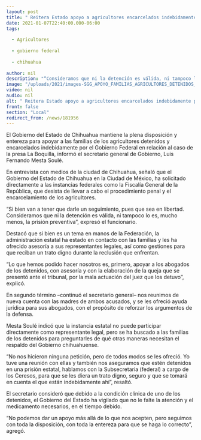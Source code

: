 ```yaml
---
layout: post
title: " Reitera Estado apoyo a agricultores encarcelados indebidamente por Gobierno Federal"
date: 2021-01-07T22:40:00.000-06:00
tags:
  
  - Agricultores
  
  - gobierno federal
  
  - chihuahua
  
author: nil
description: "“Consideramos que ni la detención es válida, ni tampoco lo es, mucho menos, la prisión preventiva”, señala secretario general de Gobierno, Luis Fernando Mesta Soulé"
image: "/uploads/2021/images-SGG_APOYO_FAMILIAS_AGRICULTORES_DETENIDOS_(2).JPG"
video: nil
audio: nil
alt: " Reitera Estado apoyo a agricultores encarcelados indebidamente por Gobierno Federal"
front: false
section: "Local"
redirect_from: /news/181956
---
```


El Gobierno del Estado de Chihuahua mantiene la plena disposición y entereza para apoyar a las familias de los agricultores detenidos y encarcelados indebidamente por el Gobierno Federal en relación al caso de la presa La Boquilla, informó el secretario general de Gobierno, Luis Fernando Mesta Soulé.

En entrevista con medios de la ciudad de Chihuahua, señaló que el Gobierno del Estado de Chihuahua en la Ciudad de México, ha solicitado directamente a las instancias federales como la Fiscalía General de la República, que desista de llevar a cabo el procedimiento penal y el encarcelamiento de los agricultores.

“Si bien van a tener que darle un seguimiento, pues que sea en libertad. Consideramos que ni la detención es válida, ni tampoco lo es, mucho menos, la prisión preventiva”, expresó el funcionario.

Destacó que si bien es un tema en manos de la Federación, la administración estatal ha estado en contacto con las familias y les ha ofrecido asesoría a sus representantes legales, así como gestiones para que reciban un trato digno durante la reclusión que enfrentan.

“Lo que hemos podido hacer nosotros es, primero, apoyar a los abogados de los detenidos, con asesoría y con la elaboración de la queja que se presentó ante el tribunal, por la mala actuación del juez que los detuvo”, explicó.

En segundo término –continuó el secretario general–  nos reunimos de nueva cuenta con las madres de ambos acusados, y se les ofreció ayuda jurídica para sus abogados, con el propósito de reforzar los argumentos de la defensa.

Mesta Soulé indicó que la instancia estatal no puede participar directamente como representante legal, pero se ha buscado a las familias de los detenidos para preguntarles de qué otras maneras necesitan el respaldo del Gobierno chihuahuense.

“No nos hicieron ninguna petición, pero de todos modos se les ofreció. Yo tuve una reunión con ellas y también nos aseguramos que estén detenidos en una prisión estatal, hablamos con la Subsecretaria (federal) a cargo de los Ceresos, para que se les diera un trato digno, seguro y que se tomará en cuenta el que están indebidamente ahí”, resaltó.

El secretario consideró que debido a la condición clínica de uno de los detenidos, el Gobierno del Estado ha vigilado que no le falte la atención y el medicamento necesarios, en el tiempo debido.

“No podemos dar un apoyo más allá de lo que nos acepten, pero seguimos con toda la disposición, con toda la entereza para que se haga lo correcto”, agregó.